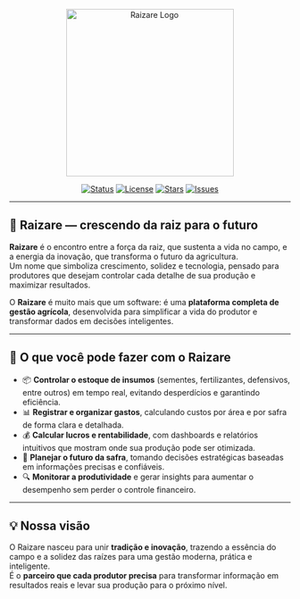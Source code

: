 <p align="center">
  <img src="https://imgur.com/a/gkryk1d" width="300" alt="Raizare Logo">
</p>

<p align="center">
  <a href="#"><img src="https://img.shields.io/badge/status-active-success.svg" alt="Status"></a>
  <a href="#"><img src="https://img.shields.io/github/license/AndeGrotto/Raizare" alt="License"></a>
  <a href="#"><img src="https://img.shields.io/github/stars/AndeGrotto/Raizare" alt="Stars"></a>
  <a href="#"><img src="https://img.shields.io/github/issues/AndeGrotto/Raizare" alt="Issues"></a>
</p>

---

## 🌱 Raizare — crescendo da raiz para o futuro

**Raizare** é o encontro entre a força da raiz, que sustenta a vida no campo, e a energia da inovação, que transforma o futuro da agricultura.  
Um nome que simboliza crescimento, solidez e tecnologia, pensado para produtores que desejam controlar cada detalhe de sua produção e maximizar resultados.

O **Raizare** é muito mais que um software: é uma **plataforma completa de gestão agrícola**, desenvolvida para simplificar a vida do produtor e transformar dados em decisões inteligentes.

---

## 🚜 O que você pode fazer com o Raizare

- 📦 **Controlar o estoque de insumos** (sementes, fertilizantes, defensivos, entre outros) em tempo real, evitando desperdícios e garantindo eficiência.  
- 📊 **Registrar e organizar gastos**, calculando custos por área e por safra de forma clara e detalhada.  
- 💰 **Calcular lucros e rentabilidade**, com dashboards e relatórios intuitivos que mostram onde sua produção pode ser otimizada.  
- 📝 **Planejar o futuro da safra**, tomando decisões estratégicas baseadas em informações precisas e confiáveis.  
- 🔍 **Monitorar a produtividade** e gerar insights para aumentar o desempenho sem perder o controle financeiro.  

---

## 💡 Nossa visão

O Raizare nasceu para unir **tradição e inovação**, trazendo a essência do campo e a solidez das raízes para uma gestão moderna, prática e inteligente.  
É o **parceiro que cada produtor precisa** para transformar informação em resultados reais e levar sua produção para o próximo nível.  
